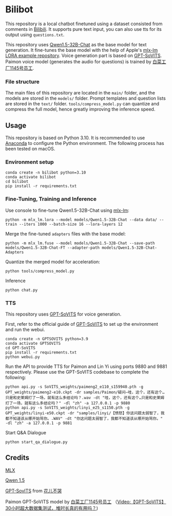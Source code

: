 # Bilibot

This repository is a local chatbot finetuned using a dataset consisted from comments in [Bilibili](https://bilibili.com). It supports pure text input, you can also use tts for its output using `questions.txt`.

This repository uses [Qwen1.5-32B-Chat](https://huggingface.co/Qwen/Qwen1.5-32B-Chat) as the base model for text generation. It fine-tunes the base model with the help of Apple's [mlx-lm LORA example repository](https://github.com/ml-explore/mlx-examples/blob/main/llms/mlx_lm/LORA.md). Voice generation part is based on [GPT-SoVITS](https://github.com/RVC-Boss/GPT-SoVITS). Paimon voice model (generates the audio for questions) is trained by [白菜工厂1145号员工](https://space.bilibili.com/518098961).

### File structure

The main files of this repository are located in the `main/` folder, and the models are stored in the `models/` folder. Prompt templates and question lists are stored in the `text/` folder. `tools/compress_model.py` can quantize and compress the full model, hence greatly improving the inference speed.

## Usage

This repository is based on Python 3.10. It is recommended to use [Anaconda](https://www.anaconda.com) to configure the Python environment. The following process has been tested on macOS.


### Environment setup

```
conda create -n bilibot python=3.10
conda activate bilibot
cd bilibot
pip install -r requirements.txt
```

### Fine-Tuning, Training and Inference 

Use console to fine-tune Qwen1.5-32B-Chat using [mlx-lm](https://github.com/ml-explore/mlx-examples/blob/main/llms/mlx_lm/LORA.md):

```
python -m mlx_lm.lora --model models/Qwen1.5-32B-Chat --data data/ --train --iters 1000 --batch-size 16 --lora-layers 12
```

Merge the fine-tuned `adapters` files with the base model:

```
python -m mlx_lm.fuse --model models/Qwen1.5-32B-Chat --save-path models/Qwen1.5-32B-Chat-FT --adapter-path models/Qwen1.5-32B-Chat-Adapters
```

Quantize the merged model for acceleration:
```
python tools/compress_model.py
```

Inference
```
python chat.py
```
### TTS
This repository uses [GPT-SoVITS](https://github.com/RVC-Boss/GPT-SoVITS) for voice generation.

First, refer to the official guide of [GPT-SoVITS](https://github.com/RVC-Boss/GPT-SoVITS) to set up the environment and run the webui.

```
conda create -n GPTSOVITS python=3.9
conda activate GPTSOVITS
cd GPT-SoVITS
pip install -r requirements.txt
python webui.py
```

Run the API to provide TTS for Paimon and Lin Yi using ports 9880 and 9881 respectively. Please use the GPT-SoVITS codebase to complete the following:
```
python api.py -s SoVITS_weights/paimeng2_e110_s159940.pth -g GPT_weights/paimeng2-e10.ckpt -dr samples/Paimon/疑问—哇，这个，还有这个…只是和史莱姆打了一场，就有这么多结论吗？.wav -dt "哇，这个，还有这个…只是和史莱姆打了一场，就有这么多结论吗？" -dl "zh" -a 127.0.0.1 -p 9880
python api.py -s SoVITS_weights/linyi_e25_s1150.pth -g GPT_weights/linyi-e50.ckpt -dr "samples/linyi/【愤怒】你这问题太弱智了，我都不知道该从哪开始骂你。.WAV" -dt "你这问题太弱智了，我都不知道该从哪开始骂你。" -dl "zh" -a 127.0.0.1 -p 9881
```

Start Q&A Dialogue
```
python start_qa_dialogue.py
```

## Credits

[MLX](https://github.com/ml-explore/mlx)

[Qwen 1.5](https://qwenlm.github.io/zh/blog/qwen1.5/)

[GPT-SovITS](https://github.com/RVC-Boss/GPT-SoVITS) from [花儿不哭](https://space.bilibili.com/5760446)

Paimon GPT-SoVITS model by [白菜工厂1145号员工](https://space.bilibili.com/518098961) （[Video:【GPT-SoVITS】30小时超大数据集测试，堆时长真的有用吗？](https://www.bilibili.com/video/BV1Yu4m1N79m))
